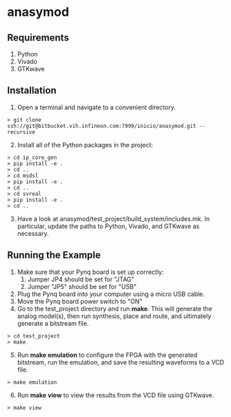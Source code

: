 # anasymod

## Requirements
1. Python
2. Vivado
3. GTKwave

## Installation
1. Open a terminal and navigate to a convenient directory.
```shell
> git clone ssh://git@bitbucket.vih.infineon.com:7999/inicio/anasymod.git --recursive
```
2. Install all of the Python packages in the project:
```shell
> cd ip_core_gen
> pip install -e .
> cd ..
> cd msdsl
> pip install -e .
> cd ..
> cd svreal
> pip install -e .
> cd ..
```
3. Have a look at anasymod/test_project/build_system/includes.mk.  In particular, update the paths to Python, Vivado, and GTKwave as necessary.

## Running the Example
1. Make sure that your Pynq board is set up correctly:
    1. Jumper JP4 should be set for "JTAG"
    2. Jumper "JP5" should be set for "USB"
2. Plug the Pynq board into your computer using a micro USB cable.
3. Move the Pynq board power switch to "ON"
4. Go to the test_project directory and run **make**.  This will generate the analog model(s), then run synthesis, place and route, and ultimately generate a bitstream file.
```shell
> cd test_project
> make
```
5. Run **make emulation** to configure the FPGA with the generated bitstream, run the emulation, and save the resulting waveforms to a VCD file.
```shell
> make emulation
```
6. Run **make view** to view the results from the VCD file using GTKwave.
```shell
> make view
```